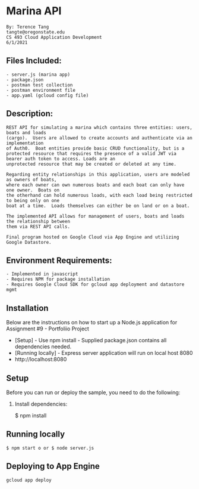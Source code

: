 # Marina API
 	By: Terence Tang
 	tangte@oregonstate.edu
 	CS 493 Cloud Application Development
 	6/1/2021

## Files Included:
    - server.js (marina app)
    - package.json
    - postman test collection
    - postman environment file
    - app.yaml (gcloud config file)

## Description:
    REST API for simulating a marina which contains three entities: users, boats and loads 
    (cargo).  Users are allowed to create accounts and authenticate via an implementation 
    of Auth0.  Boat entities provide basic CRUD functionality, but is a protected resource that requires the presence of a valid JWT via bearer auth token to access. Loads are an 
    unprotected resource that may be created or deleted at any time.  

    Regarding entity relationships in this application, users are modeled as owners of boats, 
    where each owner can own numerous boats and each boat can only have one owner.  Boats on 
    the otherhand can hold numerous loads, with each load being restricted to being only on one
    boat at a time.  Loads themselves can either be on land or on a boat.  
   
    The implemented API allows for management of users, boats and loads the relationship between 
    them via REST API calls.

    Final program hosted on Google Cloud via App Engine and utilizing Google Datastore.

## Environment Requirements:
    - Implemented in javascript
    - Requires NPM for package installation
    - Requires Google Cloud SDK for gcloud app deployment and datastore mgmt

## Installation
Below are the instructions on how to start up a Node.js application for Assignment #9 - Portfoliio Project

* [Setup] - Use npm install - Supplied package.json contains all dependencies needed.
* [Running locally] - Express server application will run on local host 8080 
* http://localhost:8080

## Setup

Before you can run or deploy the sample, you need to do the following:

1.  Install dependencies:

    $ npm install

## Running locally

    $ npm start o or $ node server.js

## Deploying to App Engine

    gcloud app deploy
